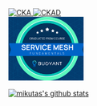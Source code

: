 <a href="https://www.credly.com/badges/fc5c1929-2444-4875-949c-e77c11e95201/public_url">
	<img src="https://images.credly.com/size/680x680/images/8b8ed108-e77d-4396-ac59-2504583b9d54/cka_from_cncfsite__281_29.png" alt="CKA" width=150 >
</a>
<a href="https://www.credly.com/badges/719d7a27-562f-4fc4-9b8c-c539a5a6d793/public_url">
	<img src="https://images.credly.com/size/680x680/images/f88d800c-5261-45c6-9515-0458e31c3e16/ckad_from_cncfsite.png" alt="CKAD" width=150 >
</a>
<br/>
<a href="https://credsverse.com/credentials/8e11cbb6-547f-47dc-8014-1ff7ad92aa3a">
	<img src="image/fundamentals-of-the-service-mesh.png" alt="Fundamentals of the Service Mesh" width=150>
</a>

[![mikutas's github stats](https://github-readme-stats.vercel.app/api?username=mikutas&theme=nord&show_icons=true)](https://github.com/anuraghazra/github-readme-stats)


<!--
**mikutas/mikutas** is a ✨ _special_ ✨ repository because its `README.md` (this file) appears on your GitHub profile.

Here are some ideas to get you started:

- 🔭 I’m currently working on ...
- 🌱 I’m currently learning ...
- 👯 I’m looking to collaborate on ...
- 🤔 I’m looking for help with ...
- 💬 Ask me about ...
- 📫 How to reach me: ...
- 😄 Pronouns: ...
- ⚡ Fun fact: ...
-->
